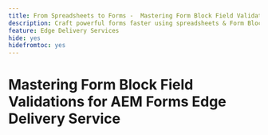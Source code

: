 ```yaml
---
title: From Spreadsheets to Forms -  Mastering Form Block Field Validations
description: Craft powerful forms faster using spreadsheets & Form Block Fields! This guide helps you build custom validations for EDS Forms Block fields. 
feature: Edge Delivery Services
hide: yes
hidefromtoc: yes
---
```


# Mastering Form Block Field Validations for AEM Forms Edge Delivery Service

